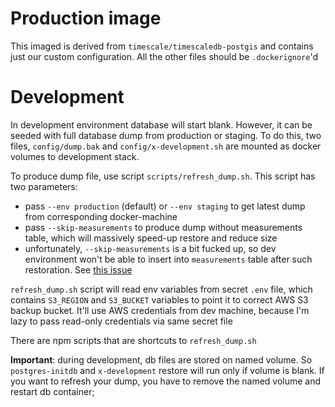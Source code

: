 # Production image

This imaged is derived from `timescale/timescaledb-postgis` and contains just our custom configuration.
All the other files should be `.dockerignore`'d

# Development

In development environment database will start blank. However, it can be seeded with full database dump from production or staging.
To do this, two files, `config/dump.bak` and `config/x-development.sh` are mounted as docker volumes to development stack.

To produce dump file, use script `scripts/refresh_dump.sh`. This script has two parameters:

- pass `--env production` (default) or `--env staging` to get latest dump from corresponding docker-machine
- pass `--skip-measurements` to produce dump without measurements table, which will massively speed-up restore and reduce size
- unfortunately, `--skip-measurements` is a bit fucked up, so dev environment won't be able to insert into `measurements` table after such restoration. See [this issue](https://github.com/timescale/timescaledb/issues/1024)

`refresh_dump.sh` script will read env variables from secret `.env` file, which contains `S3_REGION` and `S3_BUCKET` variables to point it to correct AWS S3 backup bucket.
It'll use AWS credentials from dev machine, because I'm lazy to pass read-only credentials via same secret file

There are npm scripts that are shortcuts to `refresh_dump.sh`

**Important**: during development, db files are stored on named volume. So `postgres-initdb` and `x-development` restore will run only if volume is blank. If you want to refresh your dump, you have to remove the named volume and restart db container;
